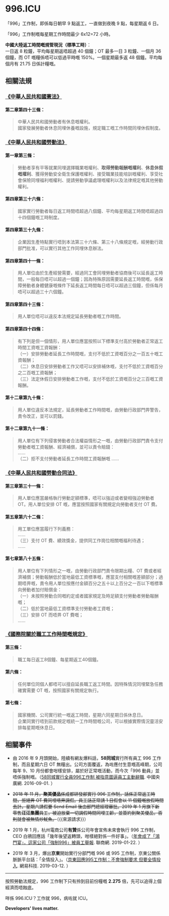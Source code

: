 996.ICU
===

「996」工作制，即係每日朝早 9 點返工，一直做到夜晚 9 點，每星期返 6 日。

「996」工作制嘅每星期工作時間最少 6x12=72 小時。

**中國大陸返工時間嘅規管現況（標準工時）**：  
一日返 8 粒鐘，平均每星期返唔超過 40 個鐘；OT 最多一日 3 粒鐘、一個月 36 個鐘，而 OT 嘅糧係唔可以低過平時嘅 150%。一個星期最多返 48 個鐘。平均每個月有 21.75 日係計糧嘅。

## 相關法規

### [《中華人民共和國憲法》](http://www.npc.gov.cn/npc/xinwen/2018-03/22/content_2052489.htm)

#### 第二章第四十三條：

> 中華人民共和國勞動者有休息嘅權利。  
> 國家發展勞動者休息同埋休養嘅設施，規定職工嘅工作時間同埋休假制度。  

### [《中華人民共和國勞動法》](http://www.npc.gov.cn/npc/xinwen/2019-01/07/content_2070261.htm)

#### 第一章第三條：
> 勞動者享有平等就業同埋選擇職業嘅權利、**取得勞動報酬嘅權利**、**休息休假嘅權利**、獲得勞動安全衛生保護嘅權利、接受職業技能培訓嘅權利、享受社會保險同埋福利嘅權利、提請勞動爭議處理嘅權利以及法律規定嘅其他勞動權利。

#### 第四章第三十六條：  
> 國家實行勞動者每日返工時間唔超過八個鐘、平均每星期返工時間唔超過四十四個鐘嘅工時制度。  

#### 第四章第三十九條：  
> 企業因生產特點實行唔到本法第三十六條、第三十八條規定嘅，經勞動行政部門批准，可以實行其他工作同埋休息辦法。  

#### 第四章第四十一條：    
> 用人單位由於生產經營需要，經過同工會同埋勞動者協商後可以延長返工時間，一般每日唔可以超過一個鐘；因為特殊原因需要延長返工時間嘅，係保障勞動者身體健康嘅條件下延長返工時間每日唔可以超過三個鐘，但係每月唔可以超過三十六個鐘。  

#### 第四章第四十三條：  
> 用人單位唔可以違反本法規定延長勞動者嘅工作時間。  

#### 第四章第四十四條：  
> 有下列是但一個情形，用人單位應當按照以下標準支付高於勞動者正常返工時間工資嘅工資報酬：  
> （一）安排勞動者延長工作時間嘅，支付不低於工資嘅百分之一百五十嘅工資報酬；  
> （二）休息日安排勞動者工作又唔可以安排補休嘅，支付不低於工資嘅百分之二百嘅工資報酬；  
> （三）法定休假日安排勞動者工作嘅，支付不低於工資嘅百分之三百嘅工資報酬。  

#### 第十二章第九十條：  
> 用人單位違反本法規定，延長勞動者工作時間嘅，由勞動行政部門畀警告，責令改正，並可以罰錢。  

#### 第十二章第九十一條：  
> 用人單位有下列侵害勞動者合法權益情形之一嘅，由勞動行政部門責令支付勞動者嘅工資報酬、經濟補償，並可以責令賠錢：  
>  ……  
>  （二）拒不支付勞動者延長工作時間工資報酬嘅
>  ……  

### [《中華人民共和國勞動合同法》](http://www.npc.gov.cn/wxzl/gongbao/2013-04/15/content_1811058.htm)

#### 第三章第三十一條：
> 用人單位應當嚴格執行勞動定額標準，唔可以強迫或者變相強迫勞動者 OT。用人單位安排 OT 嘅，應當按照國家有關規定向勞動者支付 OT 費。  

#### 第五章第六十二條：
> 用工單位應當履行下列義務：  
> ……  
> （三）支付 OT 費、績效獎金，提供同工作崗位相關嘅福利待遇；  
> ……  

#### 第七章第八十五條：
> 用人單位有下列情形之一嘅，由勞動行政部門責令限期出糧、OT 費或者經濟補償；勞動報酬低於當地最低工資標準嘅，應當支付相關嘅差額部分；過期唔畀嘅，責令用人單位按應付金額百分之五十以上百分之一百以下嘅標準向勞動者加付賠償金：  
>  （一）未按照勞動合同嘅約定或者國家規定及時足額支付勞動者勞動報酬嘅；  
>  （二）低於當地最低工資標準支付勞動者工資嘅；  
>  （三）安排 OT 而唔畀 OT 費嘅；  
……  

### [《國務院關於職工工作時間嘅規定》](http://www.mohrss.gov.cn/SYrlzyhshbzb/zcfg/flfg/xzfg/201604/t20160412_237909.html)

#### 第三條：
> 職工每日返工8個鐘、每星期返工40個鐘。

#### 第六條：
> 任何單位同個人都唔可以擅自延長職工返工時間。因特殊情況同埋緊急任務確實需要 OT 嘅，按照國家有關規定執行。

#### 第七條：
> 國家機關、公司實行統一嘅返工時間，星期六同星期日係休息日。  
> 企業同實行唔到前款規定嘅統一工作時間嘅公司，可以根據實際情況靈活安排每星期嘅休息日。

## 相關事件

- 由 2016 年 9 月頭開始，陸續有網友爆料話，**58同城**實行所有員工 996 工作制，而且星期六日 OT 無糧出。公司方面覆返，為咗應付生意嘅高峰期，公司每年 9、10 月份都會咁樣安排，屬於好正常嘅活動，而今次「996 動員」並唔係強制嘅。（[58同城實行全員996工作制 被指意圖逼員工主動辭職](http://finance.cnr.cn/gs/20160901/t20160901_523105136.shtml). 中國央廣網. 2016-09-01. ）

- ~~2018 年 11 月，**聚美優品**係成都研發部實行 996 工作制，話係正常返工時間，拒絕畀 OT 費同埋唔畀調假。員工話正常請 1 日假會以 11 個鐘嘅放假時間去計。星期六請假要 Send Email 後由部門總經理審批。2019 年 1 月旗下新零售**汪汪集團**員工，被迫放棄一切調假時間同埋工齡，並簽約到聚美優品，否則就會被無情炒魷魚。~~（{{來源請求}}）

- 2019 年 1 月，杭州電商公司**有贊**係公司年會宣佈未來會執行 996 工作制，CEO 白鴉回應話「幾年後望返轉頭，咁樣絕對係一件好事」。（[年會成了「鴻門宴」，這家公司「強制996」被員工舉報](http://www.linkshop.com.cn/web/archives/2019/418163.shtml). 聯商網. 2019-01-22. ）

- 2019 年 3 月，爆出**京東**開始實行分部門嘅 996 或 995 工作制，京東公關係脈脈平台話：「全情投入」。（[京東回應995工作制：不會強制要求 但要全情投入](http://tech.163.com/19/0312/13/EA2QGIOK00097U7R.html). 網易科技. 2019-03-12. ）

---

按照勞動法規定，996 工作制下只有拎到目前份糧嘅 **2.275** 倍，先可以追得上個經濟而唔蝕底。

咩係 996.ICU？工作就 996，病咗就 ICU。

**Developers' lives matter.**

